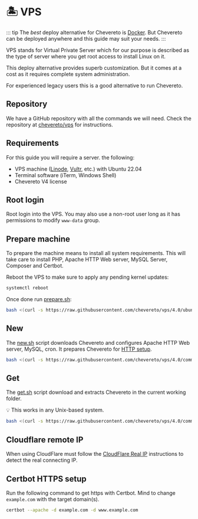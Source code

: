 # 🏝 VPS

::: tip
The *best* deploy alternative for Chevereto is [Docker](../docker/README.md). But Chevereto can be deployed anywhere and this guide may suit your needs.
:::

VPS stands for Virtual Private Server which for our purpose is described as the type of server where you get root access to install Linux on it.

This deploy alternative provides superb customization. But it comes at a cost as it requires complete system administration.

For experienced legacy users this is a good alternative to run Chevereto.

## Repository

We have a GitHub repository with all the commands we will need. Check the repository at [chevereto/vps](https://github.com/chevereto/vps) for instructions.

## Requirements

For this guide you will require a server. the following:

* VPS machine ([Linode](https://chv.to/linode), [Vultr](https://chv.to/vultr), etc.) with Ubuntu 22.04
* Terminal software (iTerm, Windows Shell)
* Chevereto V4 license

## Root login

Root login into the VPS. You may also use a non-root user long as it has permissions to modify `www-data` group.

## Prepare machine

To prepare the machine means to install all system requirements. This will take care to install PHP, Apache HTTP Web server, MySQL Server, Composer and Certbot.

Reboot the VPS to make sure to apply any pending kernel updates:

```sh
systemctl reboot
```

Once done run [prepare.sh](https://github.com/chevereto/vps#prepare):

```sh
bash <(curl -s https://raw.githubusercontent.com/chevereto/vps/4.0/ubuntu/22.04/prepare.sh)
```

## New

The [new.sh](https://github.com/chevereto/vps#new) script downloads Chevereto and configures Apache HTTP Web server, MySQL, cron. It prepares Chevereto for [HTTP setup](../../application/installing/installation.md#http-setup).

```sh
bash <(curl -s https://raw.githubusercontent.com/chevereto/vps/4.0/common/new.sh)
```

## Get

The [get.sh](https://github.com/chevereto/vps#get) script download and extracts Chevereto in the current working folder.

💡 This works in any Unix-based system.

```sh
bash <(curl -s https://raw.githubusercontent.com/chevereto/vps/4.0/common/get.sh)
```

## Cloudflare remote IP

When using CloudFlare must follow the [CloudFlare Real IP](https://github.com/chevereto/vps#cloudflare-remote-ip) instructions to detect the real connecting IP.

## Certbot HTTPS setup

Run the following command to get https with Certbot. Mind to change `example.com` with the target domain(s).

```sh
certbot --apache -d example.com -d www.example.com
```
